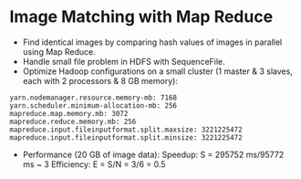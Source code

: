 # Image Matching with Map Reduce
- Find identical images by comparing hash values of images in parallel using Map Reduce.
- Handle small file problem in HDFS with SequenceFile.
- Optimize Hadoop configurations on a small cluster (1 master & 3 slaves, each with 2 processors & 8 GB memory):
```
yarn.nodemanager.resource.memory-mb: 7168
yarn.scheduler.minimum-allocation-mb: 256
mapreduce.map.memory.mb: 3072
mapreduce.reduce.memory.mb: 256
mapreduce.input.fileinputformat.split.maxsize: 3221225472
mapreduce.input.fileinputformat.split.minsize: 3221225472
```
- Performance (20 GB of image data):
    Speedup: S = 295752 ms/95772 ms ~ 3
    Efficiency: E = S/N = 3/6 = 0.5
